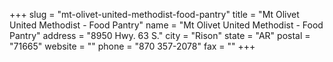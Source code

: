 +++
slug = "mt-olivet-united-methodist-food-pantry"
title = "Mt Olivet United Methodist  - Food Pantry"
name = "Mt Olivet United Methodist  - Food Pantry"
address = "8950 Hwy. 63 S."
city = "Rison"
state = "AR"
postal = "71665"
website = ""
phone = "870 357-2078"
fax = ""
+++
